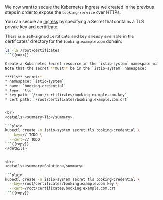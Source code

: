 We now want to secure the Kubernetes Ingress we created in the previous steps in order to expose the `booking-service`
over HTTPs.

You can secure an [Ingress](https://kubernetes.io/docs/concepts/services-networking/ingress/#tls)
by specifying a Secret that contains a TLS private key and certificate.

There is a self-signed certificate and key already available in the certificates'
directory for the `booking.example.com` domain:

```bash
ls -la /root/certificates
```{{exec}}

Create a Kubernetes Secret resource in the `istio-system` namespace with the following properties.
Note that the secret **must** be in the `istio-system` namespace:

***tls** secret:*
* namespace: `istio-system`
* name: `booking-credential`
* type: `tls`
* key path: `/root/certificates/booking.example.com.key`
* cert path: `/root/certificates/booking.example.com.crt`


<br>
<details><summary>Tip</summary>

```plain
kubectl create -n istio-system secret tls booking-credential \
  --key=// TODO \
  --cert=// TODO
```{{copy}}
</details>


<br>
<details><summary>Solution</summary>

```plain
kubectl create -n istio-system secret tls booking-credential \
  --key=/root/certificates/booking.example.com.key \
  --cert=/root/certificates/booking.example.com.crt
```{{copy}}
